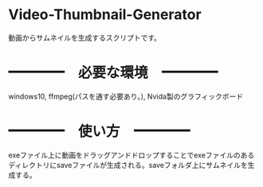 # Video-Thumbnail-Generator
動画からサムネイルを生成するスクリプトです。 
# ━━━━　必要な環境　━━━━　　
windows10, ffmpeg(パスを通す必要あり。), Nvida製のグラフィックボード
# ━━━━　使い方　━━━━　　
exeファイル上に動画をドラッグアンドドロップすることでexeファイルのあるディレクトリにsaveファイルが生成される。saveフォルダ上にサムネイルを生成する。
